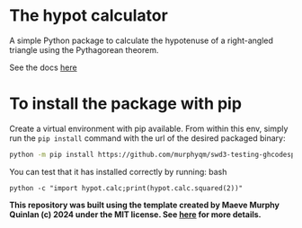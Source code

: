 # The hypot calculator

A simple Python package to calculate the hypotenuse of a right-angled triangle using the Pythagorean theorem.

See the docs [here](https://maeve-teaching.github.io/swd3-test-repo/)

# To install the package with pip

Create a virtual environment with pip available. From within this env, simply run the `pip install` command with the url of the desired packaged binary:

```bash
python -m pip install https://github.com/murphyqm/swd3-testing-ghcodespaces-demo-repo/releases/download/v0.0.1-alpha.2/hypot-0.0.1.tar.gz
```

You can test that it has installed correctly by running:
bash
```
python -c "import hypot.calc;print(hypot.calc.squared(2))"
```

**This repository was built using the template created by Maeve Murphy Quinlan (c) 2024 under the MIT license. See [here](https://package-your-python.streamlit.app/) for more details.**
